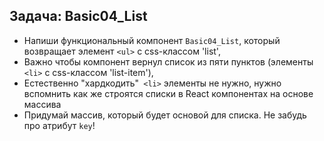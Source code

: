 ## Задача: Basic04_List
- Напиши функциональный компонент `Basic04_List`, который возвращает элемент `<ul>` с css-классом 'list', 
- Важно чтобы компонент вернул список из пяти пунктов (элементы `<li>` c css-классом 'list-item'),
- Естественно "хардкодить"` <li>` элементы не нужно, нужно вспомнить как же строятся списки в React компонентах на основе массива
- Придумай массив, который будет основой для списка. Не забудь про атрибут `key`!